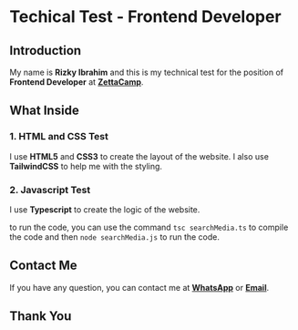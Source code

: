 # Techical Test - Frontend Developer

## Introduction

My name is **Rizky Ibrahim** and this is my technical test for the position of **Frontend Developer** at **[ZettaCamp](https://www.zettacamp.pro/)**.

## What Inside

### 1. HTML and CSS Test

I use **HTML5** and **CSS3** to create the layout of the website. I also use **TailwindCSS** to help me with the styling.

### 2. Javascript Test

I use **Typescript** to create the logic of the website.

to run the code, you can use the command `tsc searchMedia.ts` to compile the code and then `node searchMedia.js` to run the code.

## Contact Me

If you have any question, you can contact me at **[WhatsApp](https://wa.me/6287808740020)** or **[Email](mailto:rizky98ibrahim@gmail.com)**.

## Thank You
